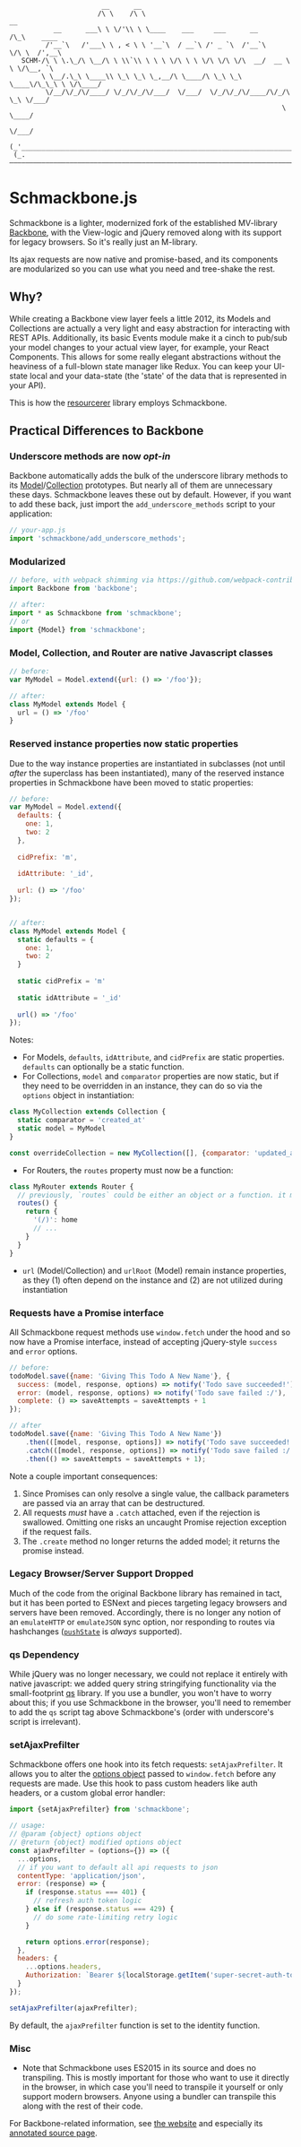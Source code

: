 ```
                       __      __
                      /\ \    /\ \                                   __
           __      ___\ \ \/'\\ \ \____    ___     ___      __      /\_\    ____
         /'__`\   /'___\ \ , < \ \ '__`\  / __`\ /' _ `\  /'__`\    \/\ \  /',__\
   SCHM-/\ \ \.\_/\ \__/\ \ \\`\\ \ \ \ \/\ \ \ \/\ \/\ \/\  __/  __ \ \ \/\__, `\
        \ \__/.\_\ \____\\ \_\ \_\ \_,__/\ \____/\ \_\ \_\ \____\/\_\_\ \ \/\____/
         \/__/\/_/\/____/ \/_/\/_/\/___/  \/___/  \/_/\/_/\/____/\/_/\ \_\ \/___/
                                                                    \ \____/
                                                                     \/___/
 (_'______________________________________________________________________________'_)
 (_.——————————————————————————————————————————————————————————————————————————————._)
```

# Schmackbone.js

Schmackbone is a lighter, modernized fork of the established MV-library [Backbone](https://github.com/jashkenas/backbone), with the View-logic and
jQuery removed along with its support for legacy browsers. So it's really just an M-library.

Its ajax requests are now native and promise-based, and its components are modularized so you can use what you need and tree-shake the rest.

## Why?

While creating a Backbone view layer feels a little 2012, its Models and Collections are actually a very light and easy abstraction
for interacting with REST APIs. Additionally, its basic Events module make it a cinch to pub/sub your model changes to your actual
view layer, for example, your React Components. This allows for some really elegant abstractions without the heaviness of a full-blown
state manager like Redux. You can keep your UI-state local and your data-state (the 'state' of the data that is represented in your API).

This is how the [resourcerer](https://github.com/noahgrant/resourcerer) library employs Schmackbone.

## Practical Differences to Backbone

### Underscore methods are now _opt-in_

Backbone automatically adds the bulk of the underscore library methods to its [Model](https://backbonejs.org/#Model-Underscore-Methods)/[Collection](https://backbonejs.org/#Collection-Underscore-Methods) prototypes. But nearly all of them are unnecessary these days. Schmackbone leaves these out by default. However, if you want to add these back, just import the `add_underscore_methods` script to your application:

```js
// your-app.js
import 'schmackbone/add_underscore_methods';
```

### Modularized

```js
// before, with webpack shimming via https://github.com/webpack-contrib/imports-loader:
import Backbone from 'backbone';

// after:
import * as Schmackbone from 'schmackbone';
// or
import {Model} from 'schmackbone';
```

### Model, Collection, and Router are native Javascript classes

```js
// before:
var MyModel = Model.extend({url: () => '/foo'});

// after:
class MyModel extends Model {
  url = () => '/foo'
}
```

### Reserved instance properties now static properties

Due to the way instance properties are instantiated in subclasses (not until _after_ the superclass has been instantiated), many of the reserved instance properties in Schmackbone have been moved to static properties:

```js
// before:
var MyModel = Model.extend({
  defaults: {
    one: 1,
    two: 2
  },
  
  cidPrefix: 'm',
  
  idAttribute: '_id',
  
  url: () => '/foo'
});


// after:
class MyModel extends Model {
  static defaults = {
    one: 1,
    two: 2
  }
  
  static cidPrefix = 'm'
  
  static idAttribute = '_id'
  
  url() => '/foo'
});
```

Notes:
* For Models, `defaults`, `idAttribute`, and `cidPrefix` are static properties. `defaults` can optionally be a static function.
* For Collections, `model` and `comparator` properties are now static, but if they need to be overridden in an instance, they can do so via the `options` object in instantiation:

```js
class MyCollection extends Collection {
  static comparator = 'created_at'
  static model = MyModel
}

const overrideCollection = new MyCollection([], {comparator: 'updated_at', model: MyModel2});
```

* For Routers, the `routes` property must now be a function:

```js
class MyRouter extends Router {
  // previously, `routes` could be either an object or a function. it must now be a function
  routes() {
    return {
      '(/)': home
      // ...
    }
  }
}
```

* `url` (Model/Collection) and `urlRoot` (Model) remain instance properties, as they (1) often depend on the instance and (2) are not utilized during instantiation

### Requests have a Promise interface

All Schmackbone request methods use `window.fetch` under the hood and so now have a Promise interface, instead of accepting jQuery-style `success` and `error` options.

```js
// before:
todoModel.save({name: 'Giving This Todo A New Name'}, {
  success: (model, response, options) => notify('Todo save succeeded!'),
  error: (model, response, options) => notify('Todo save failed :/'),
  complete: () => saveAttempts = saveAttempts + 1
});

// after
todoModel.save({name: 'Giving This Todo A New Name'})
    .then(([model, response, options]) => notify('Todo save succeeded!'))
    .catch(([model, response, options]) => notify('Todo save failed :/'))
    .then(() => saveAttempts = saveAttempts + 1);
```

Note a couple important consequences:

1. Since Promises can only resolve a single value, the callback parameters are passed via an array that can be destructured.
1. All requests _must_ have a `.catch` attached, even if the rejection is swallowed. Omitting one risks an uncaught Promise rejection exception if the request fails.
1. The `.create` method no longer returns the added model; it returns the promise instead.

### Legacy Browser/Server Support Dropped

Much of the code from the original Backbone library has remained in tact, but it has been ported to ESNext and pieces targeting legacy browsers and servers have been removed. Accordingly, there is no longer any notion of an `emulateHTTP` or `emulateJSON` sync option, nor responding to routes via hashchanges ([`pushState`](https://backbonejs.org/#History-start) is _always_ supported).

### qs Dependency

While jQuery was no longer necessary, we could not replace it entirely with native javascript: we added query string stringifying
functionality via the small-footprint [qs](https://github.com/ljharb/qs) library. If you use a bundler, you won't have to worry
about this; if you use Schmackbone in the browser, you'll need to remember to add the `qs` script tag above Schmackbone's (order with
underscore's script is irrelevant).

### setAjaxPrefilter

Schmackbone offers one hook into its fetch requests: `setAjaxPrefilter`. It allows you to alter the
[options object](https://github.com/noahgrant/schmackbone/blob/82bf932e28e07c3c90a949a1500dcbb0344610f6/lib/sync.js#L89)
passed to `window.fetch` before any requests are made. Use this hook to pass custom headers like auth headers, or a custom
global error handler:

```js
import {setAjaxPrefilter} from 'schmackbone';

// usage:
// @param {object} options object
// @return {object} modified options object
const ajaxPrefilter = (options={}) => ({
  ...options,
  // if you want to default all api requests to json
  contentType: 'application/json',
  error: (response) => {
    if (response.status === 401) {
      // refresh auth token logic
    } else if (response.status === 429) {
      // do some rate-limiting retry logic
    }

    return options.error(response);
  },
  headers: {
    ...options.headers,
    Authorization: `Bearer ${localStorage.getItem('super-secret-auth-token')}`
  }
});

setAjaxPrefilter(ajaxPrefilter);
```

By default, the `ajaxPrefilter` function is set to the identity function.

### Misc

* Note that Schmackbone uses ES2015 in its source and does no transpiling. This is mostly important for those who want
  to use it directly in the browser, in which case you'll need to transpile it yourself or only support modern browsers.
  Anyone using a bundler can transpile this along with the rest of their code.

For Backbone-related information, see [the website](https://backbonejs.org) and especially its [annotated source page](https://backbonejs.org/docs/backbone.html).
